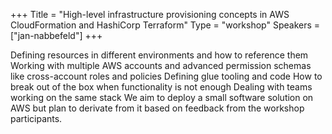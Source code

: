 +++
Title = "High-level infrastructure provisioning concepts in AWS CloudFormation and HashiCorp Terraform"
Type = "workshop"
Speakers = ["jan-nabbefeld"]
+++

Defining resources in different environments and how to reference them
Working with multiple AWS accounts and advanced permission schemas like cross-account roles and policies
Defining glue tooling and code
How to break out of the box when functionality is not enough
Dealing with teams working on the same stack
We aim to deploy a small software solution on AWS but plan to derivate from it based on feedback from     the workshop participants.
